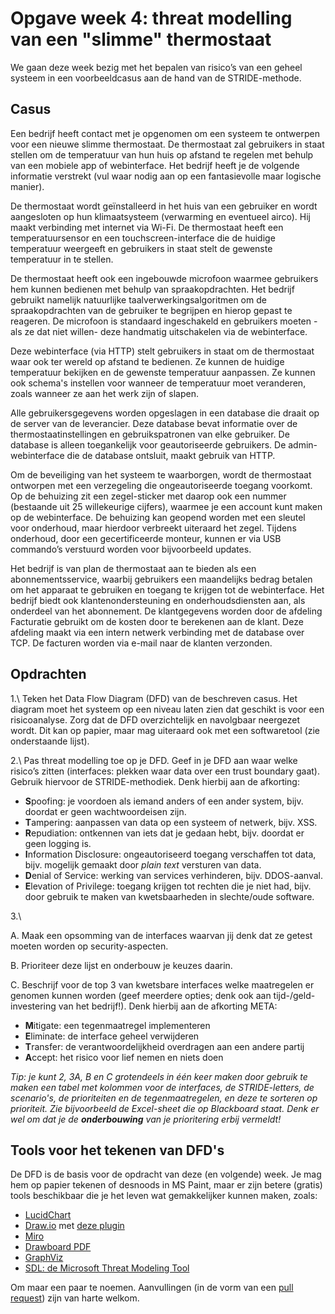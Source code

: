 # Opgave week 4: threat modelling van een "slimme" thermostaat

We gaan deze week bezig met het bepalen van risico’s van een geheel systeem in een voorbeeldcasus aan de hand van de STRIDE-methode. 

## Casus

Een bedrijf heeft contact met je opgenomen om een systeem te ontwerpen voor een nieuwe slimme thermostaat. De thermostaat zal gebruikers in staat stellen om de temperatuur van hun huis op afstand te regelen met behulp van een mobiele app of webinterface. Het bedrijf heeft je de volgende informatie verstrekt (vul waar nodig aan op een fantasievolle maar logische manier).

De thermostaat wordt geïnstalleerd in het huis van een gebruiker en wordt aangesloten op hun klimaatsysteem (verwarming en eventueel airco). Hij maakt verbinding met internet via Wi-Fi. De thermostaat heeft een temperatuursensor en een touchscreen-interface die de huidige temperatuur weergeeft en gebruikers in staat stelt de gewenste temperatuur in te stellen.

De thermostaat heeft ook een ingebouwde microfoon waarmee gebruikers hem kunnen bedienen met behulp van spraakopdrachten. Het bedrijf gebruikt namelijk natuurlijke taalverwerkingsalgoritmen om de spraakopdrachten van de gebruiker te begrijpen en hierop gepast te reageren. De microfoon is standaard ingeschakeld en gebruikers moeten -als ze dat niet willen- deze handmatig uitschakelen via de webinterface.

Deze webinterface (via HTTP) stelt gebruikers in staat om de thermostaat waar ook ter wereld op afstand te bedienen. Ze kunnen de huidige temperatuur bekijken en de gewenste temperatuur aanpassen. Ze kunnen ook schema's instellen voor wanneer de temperatuur moet veranderen, zoals wanneer ze aan het werk zijn of slapen.

Alle gebruikersgegevens worden opgeslagen in een database die draait op de server van de leverancier. Deze database bevat informatie over de thermostaatinstellingen en gebruikspatronen van elke gebruiker. De database is alleen toegankelijk voor geautoriseerde gebruikers. De admin-webinterface die de database ontsluit, maakt gebruik van HTTP.

Om de beveiliging van het systeem te waarborgen, wordt de thermostaat ontworpen met een verzegeling die ongeautoriseerde toegang voorkomt. Op de behuizing zit een zegel-sticker met daarop ook een nummer (bestaande uit 25 willekeurige cijfers), waarmee je een account kunt maken op de webinterface. De behuizing kan geopend worden met een sleutel voor onderhoud, maar hierdoor verbreekt uiteraard het zegel. Tijdens onderhoud, door een gecertificeerde monteur, kunnen er via USB commando’s verstuurd worden voor bijvoorbeeld updates.

Het bedrijf is van plan de thermostaat aan te bieden als een abonnementsservice, waarbij gebruikers een maandelijks bedrag betalen om het apparaat te gebruiken en toegang te krijgen tot de webinterface. Het bedrijf biedt ook klantenondersteuning en onderhoudsdiensten aan, als onderdeel van het abonnement. De klantgegevens worden door de afdeling Facturatie gebruikt om de kosten door te berekenen aan de klant. Deze afdeling maakt via een intern netwerk verbinding met de database over TCP. De facturen worden via e-mail naar de klanten verzonden.

## Opdrachten

1.\ Teken het Data Flow Diagram (DFD) van de beschreven casus. Het diagram moet het systeem op een niveau laten zien dat geschikt is voor een risicoanalyse. Zorg dat de DFD overzichtelijk en navolgbaar neergezet wordt. Dit kan op papier, maar mag uiteraard ook met een softwaretool (zie onderstaande lijst).

2.\ Pas threat modelling toe op je DFD. Geef in je DFD aan waar welke risico’s zitten (interfaces: plekken waar data over een trust boundary gaat). Gebruik hiervoor de STRIDE-methodiek. Denk hierbij aan de afkorting:

* <b>S</b>poofing: je voordoen als iemand anders of een ander system, bijv. doordat er geen wachtwoordeisen zijn.
* <b>T</b>ampering: aanpassen van data op een systeem of netwerk, bijv. XSS.
* <b>R</b>epudiation: ontkennen van iets dat je gedaan hebt, bijv. doordat er geen logging is.
* <b>I</b>nformation Disclosure: ongeautoriseerd toegang verschaffen tot data, bijv. mogelijk gemaakt door *plain text* versturen van data.
* <b>D</b>enial of Service: werking van services verhinderen, bijv. DDOS-aanval.
* <b>E</b>levation of Privilege: toegang krijgen tot rechten die je niet had, bijv. door gebruik te maken van kwetsbaarheden in slechte/oude software.

3.\ 

A. Maak een opsomming van de interfaces waarvan jij denk dat ze getest moeten worden op security-aspecten.

B. Prioriteer deze lijst en onderbouw je keuzes daarin. 

C. Beschrijf voor de top 3 van kwetsbare interfaces welke maatregelen er genomen kunnen worden (geef meerdere opties; denk ook aan tijd-/geld-investering van het bedrijf!). Denk hierbij aan de afkorting META:

* <b>M</b>itigate: een tegenmaatregel implementeren
* <b>E</b>liminate: de interface geheel verwijderen
* <b>T</b>ransfer: de verantwoordelijkheid overdragen aan een andere partij
* <b>A</b>ccept: het risico voor lief nemen en niets doen

*Tip: je kunt 2, 3A, B en C grotendeels in één keer maken door gebruik te maken een tabel met kolommen voor de interfaces, de STRIDE-letters, de scenario's, de prioriteiten en de tegenmaatregelen, en deze te sorteren op prioriteit. Zie bijvoorbeeld de Excel-sheet die op Blackboard staat. Denk er wel om dat je de **onderbouwing** van je prioritering erbij vermeldt!*

## Tools voor het tekenen van DFD's

De DFD is de basis voor de opdracht van deze (en volgende) week. Je mag hem op papier tekenen of desnoods in MS Paint, maar er zijn betere (gratis) tools beschikbaar die je het leven wat gemakkelijker kunnen maken, zoals:

* [LucidChart](https://www.lucidchart.com/pages/data-flow-diagram)
* [Draw.io](https://app.diagrams.net/) met [deze plugin](https://github.com/michenriksen/drawio-threatmodeling)
* [Miro](https://miro.com/templates/data-flow-diagram/)
* [Drawboard PDF](https://www.drawboard.com/pdf/)
* [GraphViz](https://graphviz.org/)
* [SDL: de Microsoft Threat Modeling Tool](https://www.microsoft.com/en-us/securityengineering/sdl/threatmodeling)

Om maar een paar te noemen. Aanvullingen (in de vorm van een [pull request](https://github.com/hanze-hbo-ict/sw_sec_docs)) zijn van harte welkom.